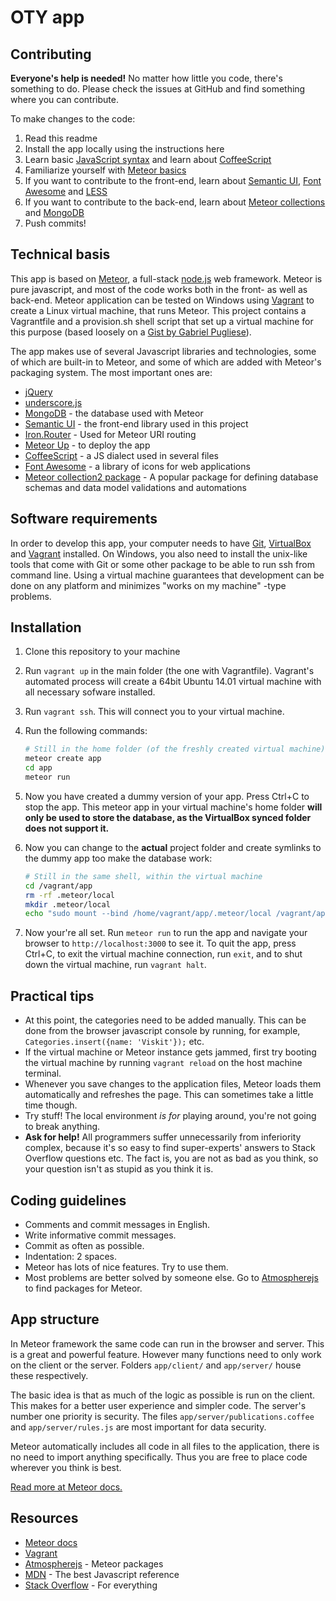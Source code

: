 OTY app
===================

Contributing
------------

**Everyone's help is needed!** No matter how little you code, there's something to do. Please check the issues at GitHub and find something where you can contribute.

To make changes to the code:

1. Read this readme
2. Install the app locally using the instructions here
3. Learn basic [JavaScript syntax](https://developer.mozilla.org/en-US/Learn/Getting_started_with_the_web/JavaScript_basics) and learn about [CoffeeScript]
4. Familiarize yourself with [Meteor basics](http://guide.meteor.com/)
5. If you want to contribute to the front-end, learn about [Semantic UI], [Font Awesome] and [LESS]
6. If you want to contribute to the back-end, learn about [Meteor collections](http://guide.meteor.com/collections.html) and [MongoDB]
7. Push commits!

Technical basis
---------------

This app is based on [Meteor], a full-stack [node.js] web framework. Meteor is pure javascript, and most of the code works both in the front- as well as back-end. Meteor application can be tested on Windows using [Vagrant] to create a Linux virtual machine, that runs Meteor. This project contains a Vagrantfile and a provision.sh shell script that set up a virtual machine for this purpose (based loosely on a [Gist by Gabriel Pugliese][1]).

The app makes use of several Javascript libraries and technologies, some of which are built-in to Meteor, and some of which are added with Meteor's packaging system. The most important ones are:

- [jQuery]
- [underscore.js]
- [MongoDB] - the database used with Meteor
- [Semantic UI] - the front-end library used in this project
- [Iron.Router] - Used for Meteor URI routing
- [Meteor Up] - to deploy the app
- [CoffeeScript] - a JS dialect used in several files
- [Font Awesome] - a library of icons for web applications
- [Meteor collection2 package] - A popular package for defining database schemas and data model validations and automations

Software requirements
---------------------

In order to develop this app, your computer needs to have [Git], [VirtualBox] and [Vagrant] installed. On Windows, you also need to install the unix-like tools that come with Git or some other package to be able to run ssh from command line. Using a virtual machine guarantees that development can be done on any platform and minimizes "works on my machine" -type problems.

Installation
------------

1. Clone this repository to your machine
2. Run `vagrant up` in the main folder (the one with Vagrantfile). Vagrant's automated process will create a 64bit Ubuntu 14.01 virtual machine with all necessary sofware installed.
3. Run `vagrant ssh`. This will connect you to your virtual machine.
4. Run the following commands:

    ```sh
    # Still in the home folder (of the freshly created virtual machine)
    meteor create app
    cd app
    meteor run
    ```

5. Now you have created a dummy version of your app. Press Ctrl+C to stop the app. This meteor app in your virtual machine's home folder **will only be used to store the database, as the VirtualBox synced folder does not support it.**
6. Now you can change to the **actual** project folder and create symlinks to the dummy app too make the database work:

    ```sh
    # Still in the same shell, within the virtual machine
    cd /vagrant/app
    rm -rf .meteor/local
    mkdir .meteor/local
    echo "sudo mount --bind /home/vagrant/app/.meteor/local /vagrant/app/.meteor/local" >> ~/.bashrc && source ~/.bashrc
    ```

7. Now your're all set. Run `meteor run` to run the app and navigate your browser to `http://localhost:3000` to see it. To quit the app, press Ctrl+C, to exit the virtual machine connection, run `exit`, and to shut down the virtual machine, run `vagrant halt`.

Practical tips
--------------

- At this point, the categories need to be added manually. This can be done from the browser javascript console by running, for example, `Categories.insert({name: 'Viskit'});` etc.
- If the virtual machine or Meteor instance gets jammed, first try booting the virtual machine by running `vagrant reload` on the host machine terminal.
- Whenever you save changes to the application files, Meteor loads them automatically and refreshes the page. This can sometimes take a little time though.
- Try stuff! The local environment *is for* playing around, you're not going to break anything.
- **Ask for help!** All programmers suffer unnecessarily from inferiority complex, because it's so easy to find super-experts' answers to Stack Overflow questions etc. The fact is, you are not as bad as you think, so your question isn't as stupid as you think it is. 

Coding guidelines
-----------------

- Comments and commit messages in English.
- Write informative commit messages.
- Commit as often as possible.
- Indentation: 2 spaces.
- Meteor has lots of nice features. Try to use them.
- Most problems are better solved by someone else. Go to [Atmospherejs] to find packages for Meteor.

App structure
-------------

In Meteor framework the same code can run in the browser and server. This is a great and powerful feature. However many functions need to only work on the client or the server. Folders `app/client/` and `app/server/` house these respectively.

The basic idea is that as much of the logic as possible is run on the client. This makes for a better user experience and simpler code. The server's number one priority is security. The files `app/server/publications.coffee` and `app/server/rules.js` are most important for data security.

Meteor automatically includes all code in all files to the application, there is no need to import anything specifically. Thus you are free to place code wherever you think is best.

[Read more at Meteor docs.](http://docs.meteor.com/#/full/structuringyourapp)

Resources
---------

- [Meteor docs]
- [Vagrant]
- [Atmospherejs] - Meteor packages
- [MDN] - The best Javascript reference
- [Stack Overflow] - For everything

[1]: https://gist.github.com/gabrielhpugliese/5855677
[Meteor]: https://www.meteor.com/
[Meteor docs]: http://docs.meteor.com/
[Git]: http://git-scm.com/
[Vagrant]: https://www.vagrantup.com/
[Semantic UI]: http://semantic-ui.com/
[node.js]: http://nodejs.org/
[MongoDB]: http://www.mongodb.org/
[VirtualBox]: https://www.virtualbox.org/
[jQuery]: http://jquery.com/
[underscore.js]: http://underscorejs.org/
[Atmospherejs]: http://atmospherejs.com/
[MDN]: https://developer.mozilla.org/en-US/docs/Web/JavaScript
[Stack Overflow]: https://stackoverflow.com/
[Meteor Up]: https://github.com/arunoda/meteor-up
[meteor-famous-views]: https://famous-views.meteor.com/
[Iron.Router]: https://github.com/iron-meteor/iron-router
[CoffeeScript]: http://coffeescript.org/
[Font Awesome]: https://fortawesome.github.io/Font-Awesome/icons/
[LESS]: http://lesscss.org/
[Meteor collection2 package]: https://github.com/aldeed/meteor-collection2
